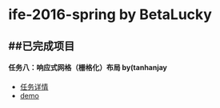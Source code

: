 # ife-2016-spring by BetaLucky
##已完成项目
---
#### 任务八：响应式网格（栅格化）布局 by(tanhanjay

* [任务详情](http://ife.baidu.com/task/detail?taskId=8)
* [demo](http://betalucky.github.io/ife-2016-spring/task1_8/GridSystem.html)
